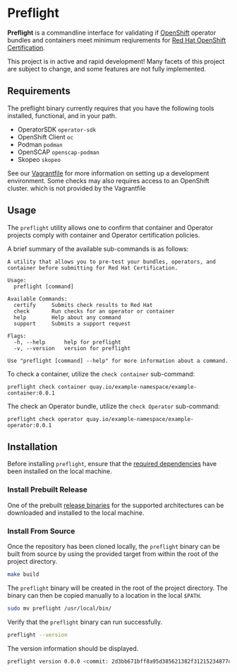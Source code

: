 # Preflight

**Preflight** is a commandline interface for validating if
[OpenShift](https://www.openshift.com/) operator bundles and containers meet minimum
reqiurements for [Red Hat OpenShift
Certification](https://connect.redhat.com/en/partner-with-us/red-hat-openshift-certification).

This project is in active and rapid development! Many facets of this project are
subject to change, and some features are not fully implemented.

## Requirements

The preflight binary currently requires that you have the following tools installed,
functional, and in your path.

- OperatorSDK `operator-sdk`
- OpenShift Client `oc`
- Podman `podman`
- OpenSCAP `openscap-podman`
- Skopeo `skopeo`

See our [Vagrantfile](Vagrantfile) for more information on setting up a
development environment. Some checks may also requires access to an OpenShift
cluster. which is not provided by the Vagrantfile

## Usage

The `preflight` utility allows one to confirm that container and Operator projects
comply with container and Operator certification policies.

A brief summary of the available sub-commands is as follows:

```text
A utility that allows you to pre-test your bundles, operators, and container before submitting for Red Hat Certification.

Usage:
  preflight [command]

Available Commands:
  certify     Submits check results to Red Hat
  check       Run checks for an operator or container
  help        Help about any command
  support     Submits a support request

Flags:
  -h, --help      help for preflight
  -v, --version   version for preflight

Use "preflight [command] --help" for more information about a command.
```

To check a container, utilize the `check container` sub-command:

```text
preflight check container quay.io/example-namespace/example-container:0.0.1
```

The check an Operator bundle, utilize the `check Operator` sub-command:

```text
preflight check operator quay.io/example-namespace/example-operator:0.0.1
```

## Installation

Before installing `preflight`, ensure that the [required dependencies](#requirements) have been installed on the local machine.

### Install Prebuilt Release

One of the prebuilt [release binaries][releases_link] for the supported
architectures can be downloaded and installed to the local machine.

### Install From Source

Once the repository has been cloned locally, the `preflight` binary can be built
from source by using the provided target from within the root of the project directory.

```bash
make build
```

The `preflight` binary will be created in the root of the project directory. The binary can then be copied manually to a location in the local `$PATH`.

```bash
sudo mv preflight /usr/local/bin/
```

Verify that the `preflight` binary can run successfully.

```bash
preflight --version
```

The version information should be displayed.

```bash
preflight version 0.0.0 <commit: 2d3bb671bff8a95d385621382f31215234877d44>
```

[releases_link]:https://github.com/redhat-openshift-ecosystem/openshift-preflight/releases
